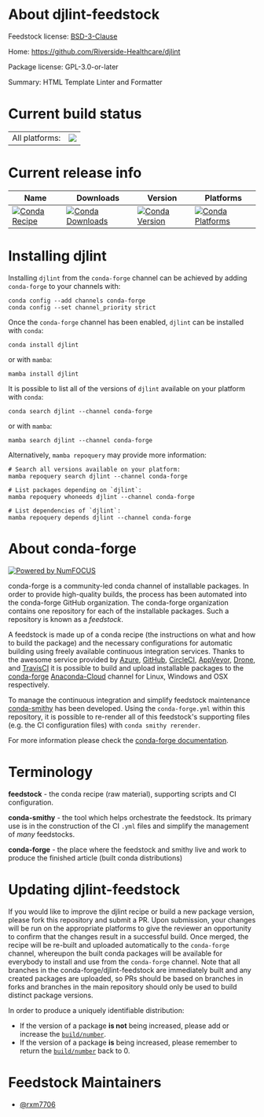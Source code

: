 About djlint-feedstock
======================

Feedstock license: [BSD-3-Clause](https://github.com/conda-forge/djlint-feedstock/blob/main/LICENSE.txt)

Home: https://github.com/Riverside-Healthcare/djlint

Package license: GPL-3.0-or-later

Summary: HTML Template Linter and Formatter

Current build status
====================


<table><tr><td>All platforms:</td>
    <td>
      <a href="https://dev.azure.com/conda-forge/feedstock-builds/_build/latest?definitionId=19678&branchName=main">
        <img src="https://dev.azure.com/conda-forge/feedstock-builds/_apis/build/status/djlint-feedstock?branchName=main">
      </a>
    </td>
  </tr>
</table>

Current release info
====================

| Name | Downloads | Version | Platforms |
| --- | --- | --- | --- |
| [![Conda Recipe](https://img.shields.io/badge/recipe-djlint-green.svg)](https://anaconda.org/conda-forge/djlint) | [![Conda Downloads](https://img.shields.io/conda/dn/conda-forge/djlint.svg)](https://anaconda.org/conda-forge/djlint) | [![Conda Version](https://img.shields.io/conda/vn/conda-forge/djlint.svg)](https://anaconda.org/conda-forge/djlint) | [![Conda Platforms](https://img.shields.io/conda/pn/conda-forge/djlint.svg)](https://anaconda.org/conda-forge/djlint) |

Installing djlint
=================

Installing `djlint` from the `conda-forge` channel can be achieved by adding `conda-forge` to your channels with:

```
conda config --add channels conda-forge
conda config --set channel_priority strict
```

Once the `conda-forge` channel has been enabled, `djlint` can be installed with `conda`:

```
conda install djlint
```

or with `mamba`:

```
mamba install djlint
```

It is possible to list all of the versions of `djlint` available on your platform with `conda`:

```
conda search djlint --channel conda-forge
```

or with `mamba`:

```
mamba search djlint --channel conda-forge
```

Alternatively, `mamba repoquery` may provide more information:

```
# Search all versions available on your platform:
mamba repoquery search djlint --channel conda-forge

# List packages depending on `djlint`:
mamba repoquery whoneeds djlint --channel conda-forge

# List dependencies of `djlint`:
mamba repoquery depends djlint --channel conda-forge
```


About conda-forge
=================

[![Powered by
NumFOCUS](https://img.shields.io/badge/powered%20by-NumFOCUS-orange.svg?style=flat&colorA=E1523D&colorB=007D8A)](https://numfocus.org)

conda-forge is a community-led conda channel of installable packages.
In order to provide high-quality builds, the process has been automated into the
conda-forge GitHub organization. The conda-forge organization contains one repository
for each of the installable packages. Such a repository is known as a *feedstock*.

A feedstock is made up of a conda recipe (the instructions on what and how to build
the package) and the necessary configurations for automatic building using freely
available continuous integration services. Thanks to the awesome service provided by
[Azure](https://azure.microsoft.com/en-us/services/devops/), [GitHub](https://github.com/),
[CircleCI](https://circleci.com/), [AppVeyor](https://www.appveyor.com/),
[Drone](https://cloud.drone.io/welcome), and [TravisCI](https://travis-ci.com/)
it is possible to build and upload installable packages to the
[conda-forge](https://anaconda.org/conda-forge) [Anaconda-Cloud](https://anaconda.org/)
channel for Linux, Windows and OSX respectively.

To manage the continuous integration and simplify feedstock maintenance
[conda-smithy](https://github.com/conda-forge/conda-smithy) has been developed.
Using the ``conda-forge.yml`` within this repository, it is possible to re-render all of
this feedstock's supporting files (e.g. the CI configuration files) with ``conda smithy rerender``.

For more information please check the [conda-forge documentation](https://conda-forge.org/docs/).

Terminology
===========

**feedstock** - the conda recipe (raw material), supporting scripts and CI configuration.

**conda-smithy** - the tool which helps orchestrate the feedstock.
                   Its primary use is in the construction of the CI ``.yml`` files
                   and simplify the management of *many* feedstocks.

**conda-forge** - the place where the feedstock and smithy live and work to
                  produce the finished article (built conda distributions)


Updating djlint-feedstock
=========================

If you would like to improve the djlint recipe or build a new
package version, please fork this repository and submit a PR. Upon submission,
your changes will be run on the appropriate platforms to give the reviewer an
opportunity to confirm that the changes result in a successful build. Once
merged, the recipe will be re-built and uploaded automatically to the
`conda-forge` channel, whereupon the built conda packages will be available for
everybody to install and use from the `conda-forge` channel.
Note that all branches in the conda-forge/djlint-feedstock are
immediately built and any created packages are uploaded, so PRs should be based
on branches in forks and branches in the main repository should only be used to
build distinct package versions.

In order to produce a uniquely identifiable distribution:
 * If the version of a package **is not** being increased, please add or increase
   the [``build/number``](https://docs.conda.io/projects/conda-build/en/latest/resources/define-metadata.html#build-number-and-string).
 * If the version of a package **is** being increased, please remember to return
   the [``build/number``](https://docs.conda.io/projects/conda-build/en/latest/resources/define-metadata.html#build-number-and-string)
   back to 0.

Feedstock Maintainers
=====================

* [@rxm7706](https://github.com/rxm7706/)

